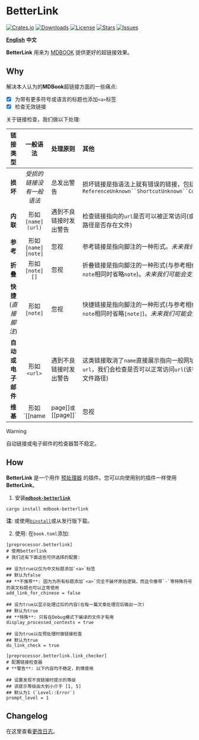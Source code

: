 # BetterLink
[![Crates.io](https://img.shields.io/crates/v/mdbook-betterlink?style=flat)](https://crates.io/crates/mdbook-betterlink)
[![Downloads](https://img.shields.io/crates/d/mdbook-betterlink?style=flat)](https://crates.io/crates/mdbook-betterlink)
[![License](https://img.shields.io/crates/l/mdbook-betterlink?style=flat)](https://crates.io/crates/mdbook-betterlink)
[![Stars](https://img.shields.io/github/stars/TickPoints/mdbook-betterlink?style=flat)](https://github.com/TickPoints/mdbook-betterlink)
[![Issues](https://img.shields.io/github/issues/TickPoints/mdbook-betterlink?style=flat)](https://github.com/TickPoints/mdbook-betterlink/issues)

[**English**](https://github.com/TickPoints/mdbook-betterlink/blob/main/README.md)
**中文**

**BetterLink** 用来为 [MDBOOK](https://github.com/rust-lang/mdBook) 提供更好的超链接效果。

## Why
解决本人认为的**MDBook**超链接方面的一些痛点:
- [x] 为带有更多符号或语言的标题也添加`<a>`标签
- [x] 检查无效链接

关于链接检查，我们做以下处理:

| 链接类型 | 一般语法 | 处理原则 | 其他 |
|:-------:|:-------:|:-------|:-------|
| **损坏** | _受损的链接没有一般语法_ | 总发出警告 | 损坏链接是指语法上就有错误的链接，包括`ReferenceUnknown``ShortcutUnknown``CollapsedUnknown` |
| **内联** | 形如`[name](url)` | 遇到不良链接时发出警告 | 检查链接指向的`url`是否可以被正常访问(或者如果作为文件路径是否存在文件) |
| **参考** | 形如`[name][note]` | 忽视 | 参考链接是指向脚注的一种形式。_未来我们可能会支持_ |
| **折叠** | 形如`[note][]` | 忽视 | 折叠链接是指向脚注的一种形式(与参考相似，表示`name`与`note`相同时省略`note`)。_未来我们可能会支持_ |
| **快捷**(_直接脚注_) | 形如`[note]` | 忽视 | 快捷链接是指向脚注的一种形式(与参考相似，表示`name`与`note`相同时省略`[note]`)。_未来我们可能会支持_ |
| **自动或电子邮件** | 形如`<url>` | 遇到不良链接时发出警告 | 这类链接取消了`name`直接展示指向一般网址或电子邮件的`url`，我们会检查是否可以正常访问`url`(该行为不讨论作为文件路径) |
| **维基** | 形如`[[name|page]]`或`[[page]]` | 忽视 | 维基链接 **不是** CommonMark标准的一部分。**原则上我们不会兼容它。** |

> [!WARNING]
> 自动链接或电子邮件的检查器暂不稳定。

## How
**BetterLink** 是一个用作 [预处理器](https://rust-lang.github.io/mdBook/format/configuration/preprocessors.html) 的插件。您可以向使用别的插件一样使用 **BetterLink**。

1. 安装[**`mdbook-betterlink`**](https://crates.io/crates/mdbook-betterlink)
```shell
cargo install mdbook-betterlink
```
**注**: 或使用[`binstall`](https://github.com/cargo-bins/cargo-binstall)或从发行版下载。

2. 使用: 在`book.toml`添加:
```shell
[preprocessor.betterlink]
# 使用betterlink
# 我们还有下面这些可供选择的配置:

## 设为true以仅为中文标题添加`<a>`标签
## 默认为false
## **不推荐**: 因为为所有标题添加`<a>`完全不破坏原始逻辑，而且令像带`-`等特殊符号的英文标题也可以正常使用
add_link_for_chinese = false

## 设为true以显示处理过后的内容(在每一篇文章处理完后输出一次)
## 默认为true
## **特殊**: 只有在Debug模式下编译的文件才有用
display_processed_contexts = true

## 设为true以在预处理时做链接检查
## 默认为true
do_link_check = true

[preprocessor.betterlink.link_checker]
# 配置链接检查器
# **警告**: 以下内容均不稳定，酌情使用

## 设置发现不良链接时提示的等级
## 该提示等级由大到小介于 [1, 5]
## 默认为1 (`Level::Error`)
prompt_level = 1
```

## Changelog
在这里查看[更改日志](https://github.com/TickPoints/mdbook-betterlink/blob/main/CHANGELOG.md)。

